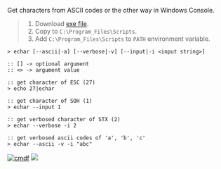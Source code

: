 Get characters from ASCII codes or the other way in Windows Console.
> 1. Download [exe file](https://github.com/cmdf/extra-char/releases/download/1.0.0/echar.exe).
> 2. Copy to `C:\Program_Files\Scripts`.
> 3. Add `C:\Program_Files\Scripts` to `PATH` environment variable.


```batch
> echar [--ascii|-a] [--verbose|-v] [--input|-i <input string>]

:: [] -> optional argument
:: <> -> argument value
```

```batch
:: get character of ESC (27)
> echo 27|echar

:: get character of SOH (1)
> echar --input 1

:: get verbosed character of STX (2)
> echar --verbose -i 2

:: get verbosed ascii codes of 'a', 'b', 'c'
> echar --ascii -v -i "abc"
```


[![cmdf](https://i.imgur.com/BjHhnuJ.jpg)](https://cmdf.github.io)
![](https://ga-beacon.deno.dev/G-RC63DPBH3P:SH3Eq-NoQ9mwgYeHWxu7cw/github.com/nodef/extra-char.cmd)
